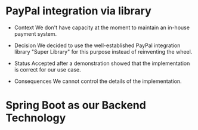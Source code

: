 # PayPal integration via library

* Context
We don't have capacity at the moment to maintain an in-house payment system.

* Decision
We decided to use the well-established PayPal integration library "Super
Library" for this purpose instead of reinventing the wheel.

* Status
Accepted after a demonstration showed that the implementation is correct for our
use case.

* Consequences
We cannot control the details of the implementation.

# Spring Boot as our Backend Technology

